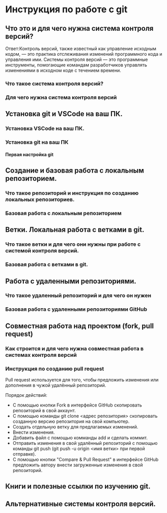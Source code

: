 # Инструкция по работе с git

## Что это и для чего нужна система контроля версий?

Ответ:Контроль версий, также известный как управление исходным кодом, — это практика отслеживания изменений программного кода и управления ими. Системы контроля версий — это программные инструменты, помогающие командам разработчиков управлять изменениями в исходном коде с течением времени.

### Что такое система контроля версий?

### Для чего нужна система контроля версий

## Установка git и VSCode на ваш ПК.

### Установка VSCode на ваш ПК.

### Установка git на ваш ПК

#### Первая настройка git

## Создание и базовая работа с локальным репозиторием.

### Что такое репозиторий и инструкция по созданию локальных репозиториев.

### Базовая работа с локальным репозиторием

## Ветки. Локальная работа с ветками в git.

### Что такое ветки и для чего они нужны при работе с системой контроля версий.

### Базовая работа с ветками в git.

## Работа с удаленными репозиториями.

### Что такое удаленный репозиторий и для чего он нужен

### Базовая работа с удаленными репозиториями GitHub

## Совместная работа над проектом (fork, pull request)

### Как строится и для чего нужна совместная работа в системах контроля версий

### Инструкция по созданию pull request

Pull request используется для того, чтобы предложить изменения или дополнения в чужой удалённый репозиторий.

Порядок действий:
* С помощью кнопки Fork в интерфейсе GitHub скопировать репозиторий в свой аккаунт.
* С помощью команды git clone <адрес репозитория> скопировать созданную версию репозитория на свой компьютер.
* Создать отдельную ветку для предлагаемых изменений.
* Внести изменения.
* Добавить файл с помощью комманды add и сделать коммит.
* Отправить изменения в свой удалённый репозиторий с помощью команды git push (git push -u origin <имя ветки> при первой отправке).
* С помощью кнопки "Compare & Pull Request" в интерфейсе GitHub предложить автору внести загруженные изменения в свой репозиторий.

## Книги и полезные ссылки по изучению git.

## Альтернативные системы контроля версий.
